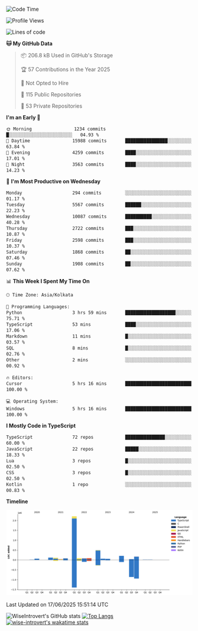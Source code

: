 <!--START_SECTION:waka-->
![Code Time](http://img.shields.io/badge/Code%20Time-2%2C348%20hrs%2051%20mins-blue)

![Profile Views](http://img.shields.io/badge/Profile%20Views-0-blue)

![Lines of code](https://img.shields.io/badge/From%20Hello%20World%20I%27ve%20Written-3.9%20million%20lines%20of%20code-blue)

**🐱 My GitHub Data** 

> 📦 206.8 kB Used in GitHub's Storage 
 > 
> 🏆 57 Contributions in the Year 2025
 > 
> 🚫 Not Opted to Hire
 > 
> 📜 115 Public Repositories 
 > 
> 🔑 53 Private Repositories 
 > 
**I'm an Early 🐤** 

```text
🌞 Morning                1234 commits        █░░░░░░░░░░░░░░░░░░░░░░░░   04.93 % 
🌆 Daytime                15988 commits       ████████████████░░░░░░░░░   63.84 % 
🌃 Evening                4259 commits        ████░░░░░░░░░░░░░░░░░░░░░   17.01 % 
🌙 Night                  3563 commits        ████░░░░░░░░░░░░░░░░░░░░░   14.23 % 
```
📅 **I'm Most Productive on Wednesday** 

```text
Monday                   294 commits         ░░░░░░░░░░░░░░░░░░░░░░░░░   01.17 % 
Tuesday                  5567 commits        ██████░░░░░░░░░░░░░░░░░░░   22.23 % 
Wednesday                10087 commits       ██████████░░░░░░░░░░░░░░░   40.28 % 
Thursday                 2722 commits        ███░░░░░░░░░░░░░░░░░░░░░░   10.87 % 
Friday                   2598 commits        ███░░░░░░░░░░░░░░░░░░░░░░   10.37 % 
Saturday                 1868 commits        ██░░░░░░░░░░░░░░░░░░░░░░░   07.46 % 
Sunday                   1908 commits        ██░░░░░░░░░░░░░░░░░░░░░░░   07.62 % 
```


📊 **This Week I Spent My Time On** 

```text
🕑︎ Time Zone: Asia/Kolkata

💬 Programming Languages: 
Python                   3 hrs 59 mins       ███████████████████░░░░░░   75.71 % 
TypeScript               53 mins             ████░░░░░░░░░░░░░░░░░░░░░   17.06 % 
Markdown                 11 mins             █░░░░░░░░░░░░░░░░░░░░░░░░   03.57 % 
SQL                      8 mins              █░░░░░░░░░░░░░░░░░░░░░░░░   02.76 % 
Other                    2 mins              ░░░░░░░░░░░░░░░░░░░░░░░░░   00.92 % 

🔥 Editors: 
Cursor                   5 hrs 16 mins       █████████████████████████   100.00 % 

💻 Operating System: 
Windows                  5 hrs 16 mins       █████████████████████████   100.00 % 
```

**I Mostly Code in TypeScript** 

```text
TypeScript               72 repos            ███████████████░░░░░░░░░░   60.00 % 
JavaScript               22 repos            █████░░░░░░░░░░░░░░░░░░░░   18.33 % 
Lua                      3 repos             █░░░░░░░░░░░░░░░░░░░░░░░░   02.50 % 
CSS                      3 repos             █░░░░░░░░░░░░░░░░░░░░░░░░   02.50 % 
Kotlin                   1 repo              ░░░░░░░░░░░░░░░░░░░░░░░░░   00.83 % 
```



**Timeline**

![Lines of Code chart](https://raw.githubusercontent.com/wise-introvert/wise-introvert/master/assets/bar_graph.png)


 Last Updated on 17/06/2025 15:51:14 UTC
<!--END_SECTION:waka-->

![WiseIntrovert's GitHub stats](https://github-readme-stats.vercel.app/api?username=wise-introvert&count_private=true&show_icons=true)
[![Top Langs](https://github-readme-stats.vercel.app/api/top-langs/?username=wise-introvert&langs_count=10)](https://github.com/anuraghazra/github-readme-stats)
[![wise-introvert's wakatime stats](https://github-readme-stats.vercel.app/api/wakatime?username=wiseintrovert)](https://github.com/anuraghazra/github-readme-stats)
